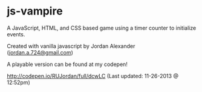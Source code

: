 js-vampire
==========

A JavaScript, HTML, and CSS based game using a timer counter to initialize events.

Created with vanilla javascript by Jordan Alexander (jordan.a.724@gmail.com)

A playable version can be found at my codepen!

http://codepen.io/RUJordan/full/dcwLC (Last updated: 11-26-2013 @ 12:52pm)
